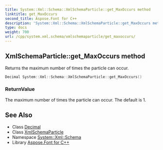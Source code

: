 ```yaml
---
title: System::Xml::Schema::XmlSchemaParticle::get_MaxOccurs method
linktitle: get_MaxOccurs
second_title: Aspose.Font for C++
description: 'System::Xml::Schema::XmlSchemaParticle::get_MaxOccurs method. Returns the maximum number of times the particle can occur in C++.'
type: docs
weight: 700
url: /cpp/system.xml.schema/xmlschemaparticle/get_maxoccurs/
---
```

## XmlSchemaParticle::get_MaxOccurs method


Returns the maximum number of times the particle can occur.

```cpp
Decimal System::Xml::Schema::XmlSchemaParticle::get_MaxOccurs()
```


### ReturnValue

The maximum number of times the particle can occur. The default is 1.

## See Also

* Class [Decimal](../../../system/decimal/)
* Class [XmlSchemaParticle](../)
* Namespace [System::Xml::Schema](../../)
* Library [Aspose.Font for C++](../../../)
